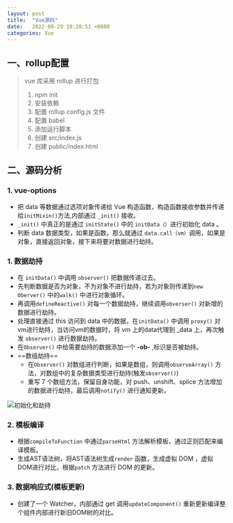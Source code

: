 ```yaml
---
layout: post
title:  "Vue源码"
date:   2022-08-29 19:28:51 +0800
categories: Vue
---
```


## 一、rollup配置

> vue 库采用 rollup 进行打包
>
> 1. npm init
> 2. 安装依赖
> 3. 配置 rollup.config.js 文件
> 4. 配置 babel
> 5. 添加运行脚本
> 6. 创建 src/index.js
> 7. 创建 public/index.html 

## 二、源码分析

###  1. vue-options

+ 把 data 等数据通过选项对象传递给 Vue 构造函数，构造函数接收参数并传递给`initMixin()`方法,内部通过 `_init()` 接收。
+  `_init()` 中真正的是通过 `initState()` 中的 `initData（）`进行初始化 data 。
+ 判断 data 数据类型，如果是函数，那么就通过 `data.call（vm）`调用，如果是对象，直接返回对象，接下来将要对数据进行劫持。

### 1. 数据劫持

+ 在 `initData()` 中调用 `observer()` 把数据传递过去。
+ 先判断数据是否为对象，不为对象不进行劫持，若为对象则传递到`new Oberver()` 中的`walk()` 中进行对象循环。
+ 再调用`defineReactive()` 对每一个数据劫持，继续调用`obverser()` 对新增的数据进行劫持。
+ 处理直接通过 this 访问到 data 中的数据，在`initData()` 中调用 `proxy()` 对vm进行劫持，当访问vm的数据时，将 vm 上的data代理到 _data 上，再次触发 `observer()` 进行数据劫持。
+ 在`Observer()` 中给需要劫持的数据添加一个 **-ob-** ,标识是否被劫持。 
+ ==数组劫持== 
  + 在`Observer()` 对数组进行判断，如果是数组，则调用`observeArray()` 方法，对数组中的复杂数据类型进行劫持(触发`observer()`) 
  + 重写 7 个数组方法，保留自身功能，对 push、unshift、splice 方法增加的数据进行劫持，最后调用`notify()` 进行通知更新。


![初始化和劫持](https://cdn.jsdelivr.net/gh/TCIano/blog_img/importcdn.png)

### 2. 模板编译

+ 根据`compileToFunction` 中通过`parseHtml` 方法解析模板，通过正则匹配来编译模板。
+ 生成AST语法树，将AST语法树生成`render` 函数，生成虚拟 DOM ，虚拟 DOM进行对比，根据`patch` 方法进行 DOM 的更新。

### 3. 数据响应式(模板更新)

+ 创建了一个 Watcher，内部通过 get 调用`updateComponent()` 重新更新编译整个组件内部进行新旧DOM树的对比。



